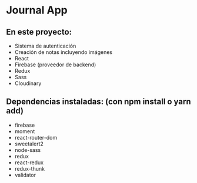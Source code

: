 # Journal App

## En este proyecto: 

- Sistema de autenticación
- Creación de notas incluyendo imágenes
- React
- Firebase (proveedor de backend)
- Redux
- Sass
- Cloudinary

## Dependencias instaladas: (con npm install o yarn add)

- firebase
- moment
- react-router-dom
- sweetalert2
- node-sass
- redux
- react-redux
- redux-thunk
- validator